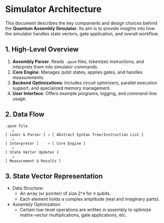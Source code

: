 # Simulator Architecture

This document describes the key components and design choices behind the **Quantum Assembly Simulator**. Its aim is to provide insights into how the simulator handles state vectors, gate application, and overall workflow.

## 1. High-Level Overview
1. **Assembly Parser**: Reads `.qasm` files, tokenizes instructions, and interprets them into simulator commands.
2. **Core Engine**: Manages qubit states, applies gates, and handles measurements.
3. **Backend Optimizations**: Includes circuit optimizers, parallel execution support, and specialized memory management.
4. **User Interface**: Offers example programs, logging, and command-line usage.

## 2. Data Flow
```plaintext
.qasm File
   ↓
[ Lexer & Parser ] → [ Abstract Syntax Tree/Instruction List ]
   ↓
[ Interpreter ]    → [ Core Engine ]
   ↓
[ State Vector Updates ]
   ↓
[ Measurement & Results ]
```

## 3. State Vector Representation
- Data Structure:
  - An array (or pointer) of size 2^𝑛 for 𝑛 qubits.
  - Each element holds a complex amplitude (real and imaginary parts).
- Assembly Optimization:
  - Certain low-level operations are written in assembly to optimize matrix-vector multiplications, gate applications, etc.

